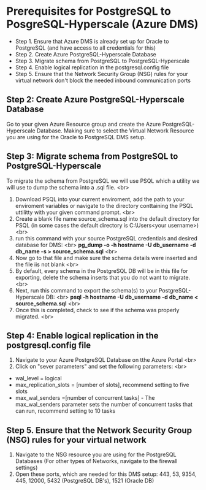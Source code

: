 # Prerequisites for PostgreSQL to PosgreSQL-Hyperscale (Azure DMS)

* Step 1. Ensure that Azure DMS is already set up for Oracle to PostgreSQL (and have access to all credentials for this)
* Step 2. Create Azure PostgreSQL-Hyperscale Database
* Step 3. Migrate schema from PostgreSQL to PostgreSQL-Hyperscale
* Step 4. Enable logical replication in the postgresql.config file
* Step 5. Ensure that the Network Security Group (NSG) rules for your virtual network
   don't block the needed inbound communication ports

## Step 2: Create Azure PostgreSQL-Hyperscale Database

Go to your given Azure Resource group and create the Azure PostgreSQL-Hyperscale Database. Making sure to select the Virtual Network Resource you are using for the Oracle to PostgreSQL DMS setup.

## Step 3: Migrate schema from PostgreSQL to PostgreSQL-Hyperscale

To migrate the schema from PostgreSQL we will use PSQL which a utility we will use to dump the schema into a .sql file. <br\>
1. Download PSQL into your current enviroment, add the path to your enviroment variables or navigate to the directory conttaining the PSQL uttilitty with your given command prompt. <br\>
2. Create a blank file name source_schema.sql into the default directory for PSQL (in some cases the default directory is C:\Users\<your username>) <br\>
3. run this command with your source PostgreSQL credentials and desired database for DMS: <br\>
**pg_dump -o -h hostname -U db_username -d db_name -s > source_schema.sql** <br\>
4. Now go to that file and make sure the schema details were inserted and the file iis not blank <br\>
5. By default, every schema in the PostgreSQL DB will be in this file for exporting, delete the schema inserts that you do not want to migrate. <br\>
5. Next, run this command to export the schema(s) to your PostgreSQL-Hyperscale DB: <br\>
**psql -h hostname -U db_username -d db_name < source_schema.sql** <br\>
6. Once this is completed, check to see if the schema was properly migrated. <br\>

## Step 4: Enable logical replication in the postgresql.config file
1. Navigate to your Azure PostgreSQL Database on tthe Azure Portal <br\>
2. Click on "sever parameters" and set the following parameters: <br\>
* wal_level = logical
* max_replication_slots = [number of slots], recommend setting to five slots
* max_wal_senders =[number of concurrent tasks] - The max_wal_senders parameter sets the number of concurrent tasks that can run, recommend setting to 10 tasks

## Step 5. Ensure that the Network Security Group (NSG) rules for your virtual network 
1. Navigate to the NSG resource you are using for the PostgreSQL Databases (For other types of Networks, navigate to the firewall settings)
2. Open these ports, which are needed for this DMS setup: 443, 53, 9354, 445, 12000, 5432 (PostgreSQL DB's), 1521 (Oracle DB)
   
   
   
   
   
